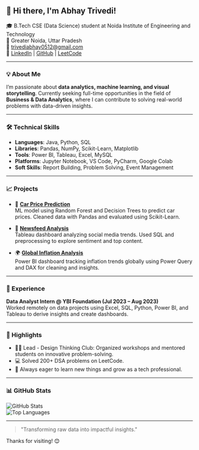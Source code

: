 ## 👋 Hi there, I'm Abhay Trivedi!

🎓 B.Tech CSE (Data Science) student at Noida Institute of Engineering and Technology  
📍 Greater Noida, Uttar Pradesh  
📧 [trivediabhay0512@gmail.com](mailto:trivediabhay0512@gmail.com)  
🔗 [LinkedIn](https://www.linkedin.com/in/abhay-trivedi-8214b4251/) | [GitHub](https://github.com/abhaytrivedi05) | [LeetCode](https://leetcode.com/u/a_trivedi001/)

---

### 💡 About Me

I’m passionate about **data analytics, machine learning, and visual storytelling**. Currently seeking full-time opportunities in the field of **Business & Data Analytics**, where I can contribute to solving real-world problems with data-driven insights.

---

### 🛠️ Technical Skills

- **Languages**: Java, Python, SQL  
- **Libraries**: Pandas, NumPy, Scikit-Learn, Matplotlib  
- **Tools**: Power BI, Tableau, Excel, MySQL  
- **Platforms**: Jupyter Notebook, VS Code, PyCharm, Google Colab  
- **Soft Skills**: Report Building, Problem Solving, Event Management

---

### 📈 Projects

- 🚗 **[Car Price Prediction](https://github.com/abhaytrivedi05/CarPricePredictions)**  
  ML model using Random Forest and Decision Trees to predict car prices. Cleaned data with Pandas and evaluated using Scikit-Learn.

- 📰 **[Newsfeed Analysis](https://github.com/abhaytrivedi05/Newsfeed-Analysis)**  
  Tableau dashboard analyzing social media trends. Used SQL and preprocessing to explore sentiment and top content.

- 🌍 **[Global Inflation Analysis](https://github.com/abhaytrivedi05/GlobalInflationAnalysis)**  
  Power BI dashboard tracking inflation trends globally using Power Query and DAX for cleaning and insights.

---

### 💼 Experience

**Data Analyst Intern @ YBI Foundation (Jul 2023 – Aug 2023)**  
Worked remotely on data projects using Excel, SQL, Python, Power BI, and Tableau to derive insights and create dashboards.

---

### 🎯 Highlights

- 👨‍🏫 Lead - Design Thinking Club: Organized workshops and mentored students on innovative problem-solving.  
- 💻 Solved 200+ DSA problems on LeetCode.  
- 🧠 Always eager to learn new things and grow as a tech professional.

---

### 📊 GitHub Stats

![GitHub Stats](https://github-readme-stats.vercel.app/api?username=abhaytrivedi05&show_icons=true&theme=default)  
![Top Languages](https://github-readme-stats.vercel.app/api/top-langs/?username=abhaytrivedi05&layout=compact)

---

> "Transforming raw data into impactful insights."

Thanks for visiting! 😊
